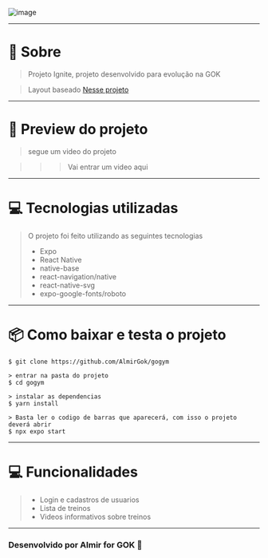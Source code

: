 
![image](https://user-images.githubusercontent.com/103596010/210001614-eb636be5-935e-4c17-b91d-38b478ac82d4.png)


<hr>

# 🤔 Sobre 
> Projeto Ignite, projeto desenvolvido para evolução na GOK

>Layout baseado [Nesse projeto](https://www.figma.com/file/tZFxusL3NlBUPQJltlgkzj/Ignite-Gym-(Community)?node-id=37%3A6&t=jgAkUXrAxFn9i5tm-0) 

<hr>

# 📱 Preview do projeto

>segue um video do projeto



>>> Vai entrar um video aqui 


<hr>

# 💻 Tecnologias utilizadas

> O projeto foi feito utilizando as seguintes tecnologias
> - Expo
> - React Native
> - native-base
> - react-navigation/native
> - react-native-svg
> - expo-google-fonts/roboto

<hr>

# 📦 Como baixar e testa o projeto 
  ```
  $ git clone https://github.com/AlmirGok/gogym

  > entrar na pasta do projeto
  $ cd gogym

  > instalar as dependencias
  $ yarn install

  > Basta ler o codigo de barras que aparecerá, com isso o projeto deverá abrir
  $ npx expo start
```
<hr>

# 💻 Funcionalidades

> - Login e cadastros de usuarios
> - Lista de treinos 
> - Videos informativos sobre treinos

<hr>

### Desenvolvido por Almir for GOK 🤖
